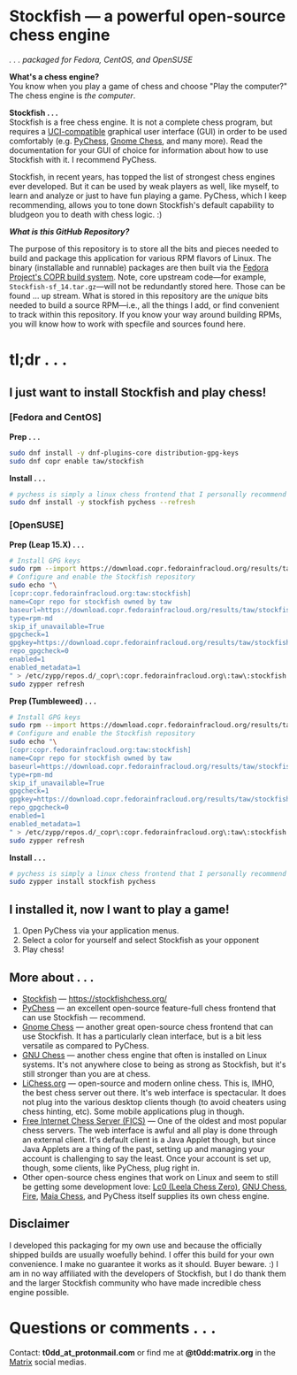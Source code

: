 # Stockfish — a powerful open-source chess engine

_.&nbsp;.&nbsp;.&nbsp;packaged for Fedora, CentOS, and OpenSUSE_

**What's a chess engine?**  
You know when you play a game of chess and choose "Play the computer?" The chess engine is _the computer_.

**Stockfish . . .**  
Stockfish is a free chess engine. It is not a complete chess program, but
requires a
[UCI-compatible](https://en.wikipedia.org/wiki/Universal_Chess_Interface)
graphical user interface (GUI) in order to be used comfortably (e.g.
[PyChess](https://github.com/taw00/element-rpm), [Gnome
Chess](https://wiki.gnome.org/Apps/Chess), and many more). Read the
documentation for your GUI of choice for information about how to use Stockfish
with it. I recommend PyChess.

Stockfish, in recent years, has topped the list of strongest chess engines ever
developed. But it can be used by weak players as well, like myself, to learn
and analyze or just to have fun playing a game. PyChess, which I keep
recommending, allows you to tone down Stockfish's default capability to
bludgeon you to death with chess logic. :)

_**What is this GitHub Repository?**_

The purpose of this repository is to store all the bits and pieces needed to
build and package this application for various RPM flavors of Linux. The binary
(installable and runnable) packages are then built via the [Fedora Project's
COPR build system](https://copr.fedorainfracloud.org/coprs/taw/stockfish/).
Note, core upstream code—for example, `Stockfish-sf_14.tar.gz`—will not be
redundantly stored here. Those can be found ... up stream. What is stored in
this repository are the _unique_ bits needed to build a source RPM—i.e., all
the things I add, or find convenient to track within this repository. If you
know your way around building RPMs, you will know how to work with specfile and
sources found here.

# tl;dr&nbsp;.&nbsp;.&nbsp;.

## I just want to install Stockfish and play chess!

### [Fedora and CentOS]

**Prep&nbsp;.&nbsp;.&nbsp;.**
```bash
sudo dnf install -y dnf-plugins-core distribution-gpg-keys
sudo dnf copr enable taw/stockfish
```

**Install&nbsp;.&nbsp;.&nbsp;.**
```bash
# pychess is simply a linux chess frontend that I personally recommend
sudo dnf install -y stockfish pychess --refresh
```

### [OpenSUSE]

**Prep (Leap 15.X)&nbsp;.&nbsp;.&nbsp;.**
```sh
# Install GPG keys
sudo rpm --import https://download.copr.fedorainfracloud.org/results/taw/stockfish/pubkey.gpg
# Configure and enable the Stockfish repository
sudo echo "\
[copr:copr.fedorainfracloud.org:taw:stockfish]
name=Copr repo for stockfish owned by taw
baseurl=https://download.copr.fedorainfracloud.org/results/taw/stockfish/opensuse-tumbleweed-$basearch/
type=rpm-md
skip_if_unavailable=True
gpgcheck=1
gpgkey=https://download.copr.fedorainfracloud.org/results/taw/stockfish/pubkey.gpg
repo_gpgcheck=0
enabled=1
enabled_metadata=1
" > /etc/zypp/repos.d/_copr\:copr.fedorainfracloud.org\:taw\:stockfish.repo
sudo zypper refresh
```

**Prep (Tumbleweed)&nbsp;.&nbsp;.&nbsp;.**
```sh
# Install GPG keys
sudo rpm --import https://download.copr.fedorainfracloud.org/results/taw/stockfish/pubkey.gpg
# Configure and enable the Stockfish repository
sudo echo "\
[copr:copr.fedorainfracloud.org:taw:stockfish]
name=Copr repo for stockfish owned by taw
baseurl=https://download.copr.fedorainfracloud.org/results/taw/stockfish/opensuse-leap-$releasever-$basearch/
type=rpm-md
skip_if_unavailable=True
gpgcheck=1
gpgkey=https://download.copr.fedorainfracloud.org/results/taw/stockfish/pubkey.gpg
repo_gpgcheck=0
enabled=1
enabled_metadata=1
" > /etc/zypp/repos.d/_copr\:copr.fedorainfracloud.org\:taw\:stockfish.repo
sudo zypper refresh
```

**Install&nbsp;.&nbsp;.&nbsp;.**
```bash
# pychess is simply a linux chess frontend that I personally recommend
sudo zypper install stockfish pychess
```

## I installed it, now I want to play a game!

1. Open PyChess via your application menus.
2. Select a color for yourself and select Stockfish as your opponent
3. Play chess!

## More about&nbsp;.&nbsp;.&nbsp;.

* [Stockfish](https://stockfishchess.org/) — <https://stockfishchess.org/>
* [PyChess](https://pychess.github.io/) — an excellent open-source feature-full
  chess frontend that can use Stockfish — recommend.
* [Gnome Chess](https://wiki.gnome.org/Apps/Chess) — another great open-source
  chess frontend that can use Stockfish. It has a particularly clean interface,
  but is a bit less versatile as compared to PyChess.
* [GNU Chess](https://www.gnu.org/software/chess/) — another chess engine that
  often is installed on Linux systems. It's not anywhere close to being as
  strong as Stockfish, but it's still stronger than you are at chess.
* [LiChess.org](https://lichess.org/) — open-source and modern online chess.
  This is, IMHO, the best chess server out there. It's web interface is
  spectacular. It does not plug into the various desktop clients though (to avoid
  cheaters using chess hinting, etc). Some mobile applications plug in though.
* [Free Internet Chess Server (FICS)](https://www.freechess.org/) — One of the
  oldest and most popular chess servers. The web interface is awful and all
  play is done through an external client. It's default client is a Java Applet
  though, but since Java Applets are a thing of the past, setting up and
  managing your account is challenging to say the least. Once your account is set
  up, though, some clients, like PyChess, plug right in.
* Other open-source chess engines that work on Linux and seem to still be
  getting some development love: [Lc0 (Leela Chess Zero)](https://lczero.org/),
  [GNU Chess](https://www.gnu.org/software/chess/),
  [Fire](https://github.com/FireFather/fire/),
  [Maia Chess](https://maiachess.com/), and PyChess itself supplies its own chess
  engine.

## Disclaimer

I developed this packaging for my own use and because the officially shipped
builds are usually woefully behind. I offer this build for your own
convenience. I make no guarantee it works as it should. Buyer beware. :) I am
in no way affiliated with the developers of Stockfish, but I do thank them and
the larger Stockfish community who have made incredible chess engine possible.

# Questions or comments&nbsp;.&nbsp;.&nbsp;.

Contact: **t0dd_at_protonmail.com** or find me at **@t0dd:matrix.org** in the [Matrix](https://github.com/taw00/element-rpm) social medias.

